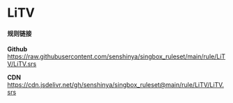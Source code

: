 # LiTV

#### 规则链接

**Github**
https://raw.githubusercontent.com/senshinya/singbox_ruleset/main/rule/LiTV/LiTV.srs

**CDN**
https://cdn.jsdelivr.net/gh/senshinya/singbox_ruleset@main/rule/LiTV/LiTV.srs